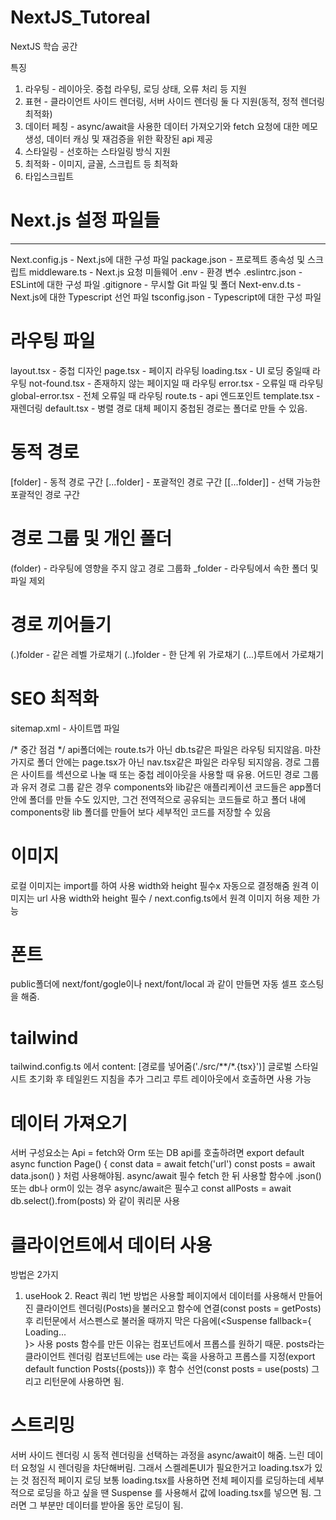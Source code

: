 # NextJS_Tutoreal
NextJS 학습 공간

특징
1. 라우팅 - 레이아웃. 중첩 라우팅, 로딩 상태, 오류 처리 등 지원
2. 표현 - 클라이언트 사이드 렌더링, 서버 사이드 렌더링 둘 다 지원(동적, 정적 렌더링 최적화)
3. 데이터 페칭 - async/await을 사용한 데이터 가져오기와 fetch 요청에 대한 메모 생성, 데이터 캐싱 및 재검증을 위한 확장된 api 제공
4. 스타일링 - 선호하는 스타일링 방식 지원
5. 최적화 - 이미지, 글꼴, 스크립트 등 최적화
6. 타입스크립트 

# Next.js  설정 파일들
---
Next.config.js - Next.js에 대한 구성 파일
package.json - 프로젝트 종속성 및 스크립트
middleware.ts - Next.js 요청 미들웨어
.env - 환경 변수
.eslintrc.json - ESLint에 대한 구성 파일
.gitignore - 무시할 Git 파일 및 폴더
Next-env.d.ts - Next.js에 대한 Typescript 선언 파일
tsconfig.json - Typescript에 대한 구성 파일

# 라우팅 파일
layout.tsx - 중첩 디자인
page.tsx - 페이지 라우팅
loading.tsx - UI 로딩 중일때 라우팅
not-found.tsx - 존재하지 않는 페이지일 때 라우팅
error.tsx - 오류일 때 라우팅
global-error.tsx - 전체 오류일 때 라우팅
route.ts - api 엔드포인트
template.tsx - 재렌더링
default.tsx - 병렬 경로 대체 페이지
중첩된 경로는 폴더로 만들 수 있음.

# 동적 경로
[folder] - 동적 경로 구간
[...folder] - 포괄적인 경로 구간
[[...folder]] - 선택 가능한 포괄적인 경로 구간

# 경로 그룹 및 개인 폴더
(folder) - 라우팅에 영향을 주지 않고 경로 그룹화
_folder - 라우팅에서 속한 폴더 및 파일 제외

# 경로 끼어들기
(.)folder - 같은 레벨 가로채기
(..)folder - 한 단계 위 가로채기 (...)루트에서 가로채기

# SEO 최적화
sitemap.xml - 사이트맵 파일

/* 중간 점검 */
api폴더에는 route.ts가 아닌 db.ts같은 파일은 라우팅 되지않음.
마찬가지로 폴더 안에는 page.tsx가 아닌 nav.tsx같은 파일은 라우팅 되지않음. 
경로 그룹은 사이트를 섹션으로 나눌 때 또는 중첩 레이아웃을 사용할 때 유용. 어드민 경로 그룹과 유저 경로 그룹 같은 경우
components와 lib같은 애플리케이션 코드들은 app폴더 안에 폴더를 만들 수도 있지만, 그건 전역적으로 공유되는 코드들로 하고 폴더 내에 components랑 lib 폴더를 만들어 보다 세부적인 코드를 저장할 수 있음

# 이미지
로컬 이미지는 import를 하여 사용 width와 height 필수x 자동으로 결정해줌
원격 이미지는 url 사용 width와 height 필수 / next.config.ts에서 원격 이미지 허용 제한 가능

# 폰트
public폴더에 next/font/gogle이나 next/font/local 과 같이 만들면 자동 셀프 호스팅을 해줌.

# tailwind
tailwind.config.ts 에서 content: [경로를 넣어줌('./src/**/*.{tsx}')]
글로벌 스타일시트 초기화 후 테일윈드 지침을 추가 그리고 루트 레이아웃에서 호출하면 사용 가능

# 데이터 가져오기
서버 구성요소는 Api = fetch와 Orm 또는 DB
api를 호출하려면 export default async function Page() { const data = await fetch('url') const posts = await data.json() } 처럼 사용해야됨. async/await 필수 fetch 한 뒤 사용할 함수에 .json() 
또는 db나 orm이 있는 경우 async/await은 필수고 const allPosts = await db.select().from(posts) 와 같이 쿼리문 사용

# 클라이언트에서 데이터 사용
방법은 2가지
1. useHook 2. React 쿼리
   1번 방법은 사용할 페이지에서 데이터를 사용해서 만들어진 클라이언트 렌더링(Posts)을 불러오고 함수에 연결(const posts = getPosts) 후 리턴문에서 서스펜스로 불러올 때까지 막은 다음에(<Suspense fallback={<div>Loading...<div>}><Posts posts={posts} /></Suspense> 사용 posts 함수를 만든 이유는 컴포넌트에서 프롭스를 원하기 때문.
   posts라는 클라이언트 렌더링 컴포넌트에는 use 라는 훅을 사용하고 프롭스를 지정(export default function Posts({posts})) 후 함수 선언(const posts = use(posts) 그리고 리턴문에 사용하면 됨.

# 스트리밍
서버 사이드 렌더링 시 동적 렌더링을 선택하는 과정을 async/await이 해줌. 느린 데이터 요청일 시 렌더링을 차단해버림. 그래서 스켈레톤UI가 필요한거고 loading.tsx가 있는 것 점진적 페이지 로딩
보통 loading.tsx를 사용하면 전체 페이지를 로딩하는데 세부적으로 로딩을 하고 싶을 땐 Suspense 를 사용해서 값에 loading.tsx를 넣으면 됨. 그러면 그 부분만 데이터를 받아올 동안 로딩이 됨.



